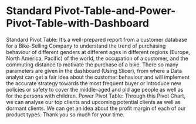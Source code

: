 # Standard Pivot-Table-and-Power-Pivot-Table-with-Dashboard
Standard Pivot Table: It’s a well-prepared report from a customer database for a Bike-Selling Company to understand the trend of purchasing behaviour of different genders at different ages in different regions (Europe, North America, Pacific) of the world, the occupation of a customer, and the commuting distance to motivate the purchase of a bike.
There so many parameters are given in the dashboard (Using Slicer), from where a Data analyst can get a fair idea about the customer behaviour and will implement the accurate strategy towards the most frequent buyer or introduce new policies or safety to cover the middle-aged and old age people as well as for the persons with children.
Power Pivot Table: Through this Pivot Chart, we can analyse our top clients and upcoming potential clients as well as dormant clients. 
We can get an idea about the profit margin of each of our product types.
Thank you so much for your time.
